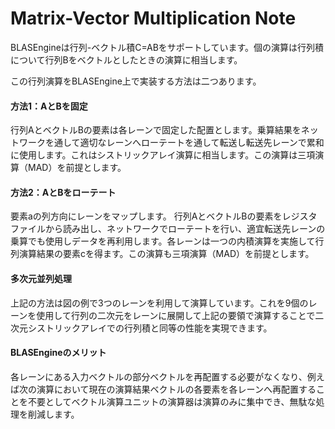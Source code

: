 # Matrix-Vector Multiplication Note

BLASEngineは行列-ベクトル積C=ABをサポートしています。個の演算は行列積について行列Bをベクトルとしたときの演算に相当します。

この行列演算をBLASEngine上で実装する方法は二つあります。

#### 方法1：AとBを固定

行列AとベクトルBの要素は各レーンで固定した配置とします。乗算結果をネットワークを通して適切なレーンへローテートを通して転送し転送先レーンで累和に使用します。これはシストリックアレイ演算に相当します。この演算は三項演算（MAD）を前提とします。


#### 方法2：AとBをローテート

要素aの列方向にレーンをマップします。
行列AとベクトルBの要素をレジスタファイルから読み出し、ネットワークでローテートを行い、適宜転送先レーンの乗算でも使用しデータを再利用します。各レーンは一つの内積演算を実施して行列演算結果の要素cを得ます。この演算も三項演算（MAD）を前提とします。


#### 多次元並列処理

上記の方法は図の例で3つのレーンを利用して演算しています。これを9個のレーンを使用して行列の二次元をレーンに展開して上記の要領で演算することで二次元シストリックアレイでの行列積と同等の性能を実現できます。


#### BLASEngineのメリット

各レーンにある入力ベクトルの部分ベクトルを再配置する必要がなくなり、例えば次の演算において現在の演算結果ベクトルの各要素を各レーンへ再配置することを不要としてベクトル演算ユニットの演算器は演算のみに集中でき、無駄な処理を削減します。